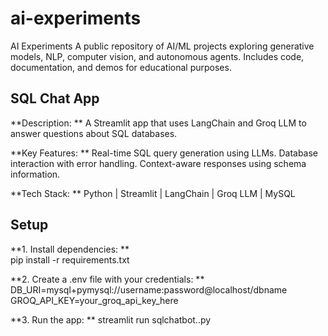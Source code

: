 # ai-experiments
AI Experiments   A public repository of AI/ML projects exploring generative models, NLP, computer vision, and autonomous agents. Includes code, documentation, and demos for educational purposes. 

## SQL Chat App
 **Description: ** A Streamlit app that uses LangChain and Groq LLM to answer questions about SQL databases.

 **Key Features: **
    Real-time SQL query generation using LLMs.
    Database interaction with error handling.
    Context-aware responses using schema information.

 **Tech Stack: **
    Python | Streamlit | LangChain | Groq LLM | MySQL


## Setup
 **1. Install dependencies: **  
   pip install -r requirements.txt

 **2. Create a .env file with your credentials: **
    DB_URI=mysql+pymysql://username:password@localhost/dbname
    GROQ_API_KEY=your_groq_api_key_here

 **3. Run the app: **
    streamlit run sqlchatbot..py

